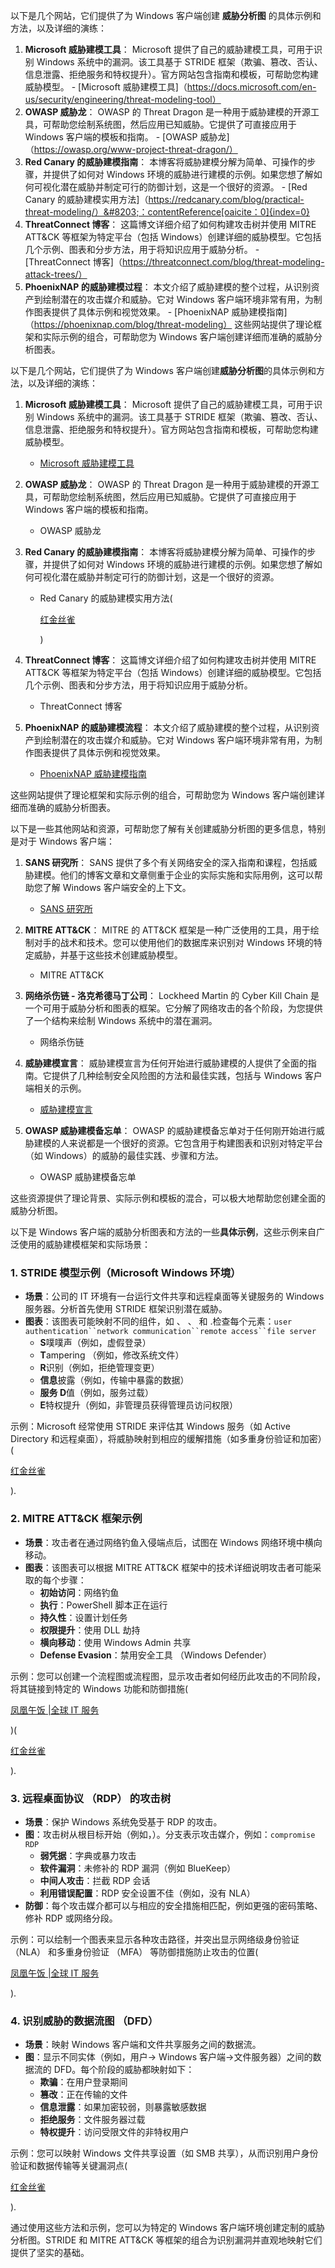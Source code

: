 以下是几个网站，它们提供了为 Windows 客户端创建 **威胁分析图** 的具体示例和方法，以及详细的演练：
1. **Microsoft 威胁建模工具**： Microsoft 提供了自己的威胁建模工具，可用于识别 Windows 系统中的漏洞。该工具基于 STRIDE 框架（欺骗、篡改、否认、信息泄露、拒绝服务和特权提升）。官方网站包含指南和模板，可帮助您构建威胁模型。 - [Microsoft 威胁建模工具]（https://docs.microsoft.com/en-us/security/engineering/threat-modeling-tool） 
2. **OWASP 威胁龙**： OWASP 的 Threat Dragon 是一种用于威胁建模的开源工具，可帮助您绘制系统图，然后应用已知威胁。它提供了可直接应用于 Windows 客户端的模板和指南。 - [OWASP 威胁龙]（https://owasp.org/www-project-threat-dragon/） 
3. **Red Canary 的威胁建模指南**： 本博客将威胁建模分解为简单、可操作的步骤，并提供了如何对 Windows 环境的威胁进行建模的示例。如果您想了解如何可视化潜在威胁并制定可行的防御计划，这是一个很好的资源。 - [Red Canary 的威胁建模实用方法]（https://redcanary.com/blog/practical-threat-modeling/）&#8203;：contentReference[oaicite：0]{index=0} 
4. **ThreatConnect 博客**： 这篇博文详细介绍了如何构建攻击树并使用 MITRE ATT&CK 等框架为特定平台（包括 Windows）创建详细的威胁模型。它包括几个示例、图表和分步方法，用于将知识应用于威胁分析。 - [ThreatConnect 博客]（https://threatconnect.com/blog/threat-modeling-attack-trees/） 
5. **PhoenixNAP 的威胁建模过程**： 本文介绍了威胁建模的整个过程，从识别资产到绘制潜在的攻击媒介和威胁。它对 Windows 客户端环境非常有用，为制作图表提供了具体示例和视觉效果。 - [PhoenixNAP 威胁建模指南]（https://phoenixnap.com/blog/threat-modeling） 这些网站提供了理论框架和实际示例的组合，可帮助您为 Windows 客户端创建详细而准确的威胁分析图表。



以下是几个网站，它们提供了为 Windows 客户端创建**威胁分析图**的具体示例和方法，以及详细的演练：

1. **Microsoft 威胁建模工具**： Microsoft 提供了自己的威胁建模工具，可用于识别 Windows 系统中的漏洞。该工具基于 STRIDE 框架（欺骗、篡改、否认、信息泄露、拒绝服务和特权提升）。官方网站包含指南和模板，可帮助您构建威胁模型。
    
    - [Microsoft 威胁建模工具](https://docs.microsoft.com/en-us/security/engineering/threat-modeling-tool)
2. **OWASP 威胁龙**： OWASP 的 Threat Dragon 是一种用于威胁建模的开源工具，可帮助您绘制系统图，然后应用已知威胁。它提供了可直接应用于 Windows 客户端的模板和指南。
    
    - OWASP 威胁龙
3. **Red Canary 的威胁建模指南**： 本博客将威胁建模分解为简单、可操作的步骤，并提供了如何对 Windows 环境的威胁进行建模的示例。如果您想了解如何可视化潜在威胁并制定可行的防御计划，这是一个很好的资源。
    
    - Red Canary 的威胁建模实用方法(
        
        [红金丝雀](https://redcanary.com/blog/security-operations/threat-modeling/)
        
        )
4. **ThreatConnect 博客**： 这篇博文详细介绍了如何构建攻击树并使用 MITRE ATT&CK 等框架为特定平台（包括 Windows）创建详细的威胁模型。它包括几个示例、图表和分步方法，用于将知识应用于威胁分析。
    
    - ThreatConnect 博客
5. **PhoenixNAP 的威胁建模流程**： 本文介绍了威胁建模的整个过程，从识别资产到绘制潜在的攻击媒介和威胁。它对 Windows 客户端环境非常有用，为制作图表提供了具体示例和视觉效果。
    
    - [PhoenixNAP 威胁建模指南](https://phoenixnap.com/blog/threat-modeling)

这些网站提供了理论框架和实际示例的组合，可帮助您为 Windows 客户端创建详细而准确的威胁分析图表。

以下是一些其他网站和资源，可帮助您了解有关创建威胁分析图的更多信息，特别是对于 Windows 客户端：

1. **SANS 研究所**： SANS 提供了多个有关网络安全的深入指南和课程，包括威胁建模。他们的博客文章和文章侧重于企业的实际实施和实际用例，这可以帮助您了解 Windows 客户端安全的上下文。
    
    - [SANS 研究所](https://www.sans.org)
2. **MITRE ATT&CK**： MITRE 的 ATT&CK 框架是一种广泛使用的工具，用于绘制对手的战术和技术。您可以使用他们的数据库来识别对 Windows 环境的特定威胁，并基于这些技术创建威胁模型。
    
    - MITRE ATT&CK
3. **网络杀伤链 - 洛克希德马丁公司**： Lockheed Martin 的 Cyber Kill Chain 是一个可用于威胁分析和图表的框架。它分解了网络攻击的各个阶段，为您提供了一个结构来绘制 Windows 系统中的潜在漏洞。
    
    - 网络杀伤链
4. **威胁建模宣言**： 威胁建模宣言为任何开始进行威胁建模的人提供了全面的指南。它提供了几种绘制安全风险图的方法和最佳实践，包括与 Windows 客户端相关的示例。
    
    - [威胁建模宣言](https://www.threatmodelingmanifesto.org)
5. **OWASP 威胁建模备忘单**： OWASP 的威胁建模备忘单对于任何刚开始进行威胁建模的人来说都是一个很好的资源。它包含用于构建图表和识别对特定平台（如 Windows）的威胁的最佳实践、步骤和方法。
    
    - OWASP 威胁建模备忘单

这些资源提供了理论背景、实际示例和模板的混合，可以极大地帮助您创建全面的威胁分析图。

以下是 Windows 客户端的威胁分析图表和方法的一些**具体示例**，这些示例来自广泛使用的威胁建模框架和实际场景：

### 1. **STRIDE 模型示例（Microsoft Windows 环境）**

- **场景**：公司的 IT 环境有一台运行文件共享和远程桌面等关键服务的 Windows 服务器。分析首先使用 STRIDE 框架识别潜在威胁。
- **图表**：该图表可能映射不同的组件，如 、 、 和 .检查每个元素：`user authentication``network communication``remote access``file server`
    - **S**噗噗声（例如，虚假登录）
    - **T**ampering （例如，修改系统文件）
    - **R**识别（例如，拒绝管理变更）
    - **信息**披露（例如，传输中暴露的数据）
    - **服务 D**值（例如，服务过载）
    - **E**特权提升（例如，非管理员获得管理员访问权限）

示例：Microsoft 经常使用 STRIDE 来评估其 Windows 服务（如 Active Directory 和远程桌面），将威胁映射到相应的缓解措施（如多重身份验证和加密）(

[红金丝雀](https://redcanary.com/blog/security-operations/threat-modeling/)

).

### 2. **MITRE ATT&CK 框架示例**

- **场景**：攻击者在通过网络钓鱼入侵端点后，试图在 Windows 网络环境中横向移动。
- **图表**：该图表可以根据 MITRE ATT&CK 框架中的技术详细说明攻击者可能采取的每个步骤：
    - **初始访问**：网络钓鱼
    - **执行**：PowerShell 脚本正在运行
    - **持久性**：设置计划任务
    - **权限提升**：使用 DLL 劫持
    - **横向移动**：使用 Windows Admin 共享
    - **Defense Evasion**：禁用安全工具 （Windows Defender）

示例：您可以创建一个流程图或流程图，显示攻击者如何经历此攻击的不同阶段，将其链接到特定的 Windows 功能和防御措施(

[凤凰午饭 |全球 IT 服务](https://phoenixnap.com/blog/threat-modeling)

)​(

[红金丝雀](https://redcanary.com/blog/security-operations/threat-modeling/)

).

### 3. **远程桌面协议 （RDP） 的攻击树**

- **场景**：保护 Windows 系统免受基于 RDP 的攻击。
- **图**：攻击树从根目标开始（例如，）。分支表示攻击媒介，例如：`compromise RDP`
    - **弱凭据**：字典或暴力攻击
    - **软件漏洞**：未修补的 RDP 漏洞（例如 BlueKeep）
    - **中间人攻击**：拦截 RDP 会话
    - **利用错误配置**：RDP 安全设置不佳（例如，没有 NLA）
- **防御**：每个攻击媒介都可以与相应的安全措施相匹配，例如更强的密码策略、修补 RDP 或网络分段。

示例：可以绘制一个图表来显示各种攻击路径，并突出显示网络级身份验证 （NLA） 和多重身份验证 （MFA） 等防御措施防止攻击的位置(

[凤凰午饭 |全球 IT 服务](https://phoenixnap.com/blog/threat-modeling)

).

### 4. **识别威胁的数据流图 （DFD）**

- **场景**：映射 Windows 客户端和文件共享服务之间的数据流。
- **图**：显示不同实体（例如，用户→ Windows 客户端→文件服务器）之间的数据流的 DFD。每个阶段的威胁都映射如下：
    - **欺骗**：在用户登录期间
    - **篡改**：正在传输的文件
    - **信息泄露**：如果加密较弱，则暴露敏感数据
    - **拒绝服务**：文件服务器过载
    - **特权提升**：访问受限文件的非特权用户

示例：您可以映射 Windows 文件共享设置（如 SMB 共享），从而识别用户身份验证和数据传输等关键漏洞点(

[红金丝雀](https://redcanary.com/blog/security-operations/threat-modeling/)

).

通过使用这些方法和示例，您可以为特定的 Windows 客户端环境创建定制的威胁分析图。STRIDE 和 MITRE ATT&CK 等框架的组合为识别漏洞并直观地映射它们提供了坚实的基础。